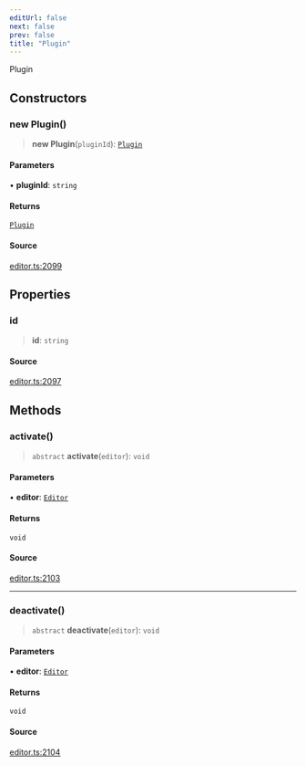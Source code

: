 ```yaml
---
editUrl: false
next: false
prev: false
title: "Plugin"
---
```


Plugin

## Constructors

### new Plugin()

> **new Plugin**(`pluginId`): [`Plugin`](/api-core/classes/plugin/)

#### Parameters

• **pluginId**: `string`

#### Returns

[`Plugin`](/api-core/classes/plugin/)

#### Source

[editor.ts:2099](https://github.com/dgmjs/dgmjs/blob/main/packages/core/src/editor.ts#L2099)

## Properties

### id

> **id**: `string`

#### Source

[editor.ts:2097](https://github.com/dgmjs/dgmjs/blob/main/packages/core/src/editor.ts#L2097)

## Methods

### activate()

> `abstract` **activate**(`editor`): `void`

#### Parameters

• **editor**: [`Editor`](/api-core/classes/editor/)

#### Returns

`void`

#### Source

[editor.ts:2103](https://github.com/dgmjs/dgmjs/blob/main/packages/core/src/editor.ts#L2103)

***

### deactivate()

> `abstract` **deactivate**(`editor`): `void`

#### Parameters

• **editor**: [`Editor`](/api-core/classes/editor/)

#### Returns

`void`

#### Source

[editor.ts:2104](https://github.com/dgmjs/dgmjs/blob/main/packages/core/src/editor.ts#L2104)
